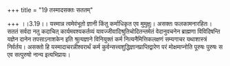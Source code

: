 +++
title = "19 तस्मादसक्तः सततम्"

+++
।।3.19।। यस्मान्न त्वमेवंभूतो ज्ञानी किंतु कर्माधिकृत एव मुमुक्षुः।
असक्तः फलकामनारहितः। सततं सर्वदा नतु कदाचित् कार्यमवश्यकर्तव्यं
यावज्जीवादिश्रुतिचोदितन्तमेतं वेदानुवचनेन ब्राह्मणा विविदिषन्ति यज्ञेन
दानेन तपसाऽनाशकेन इति श्रुत्यज्ञाने विनियुक्तं कर्म नित्यनैमित्तिकलक्षणं
सम्यगाचर यथाशास्त्रं निर्वर्तय। असक्तो हि यस्मादाचरन्नीश्वरार्थं कर्म
कुर्वन्सत्त्वशुद्धिज्ञानप्राप्तिद्वारेण परं मोक्षमाप्नोति पूरुषः पुरुषः
स एव सत्पुरुषो नान्य इत्यभिप्रायः।
